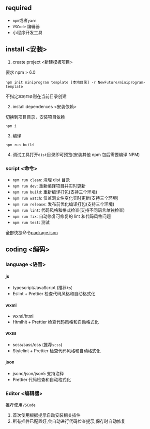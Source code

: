 ## required

-   `npm`或者`yarn`
-   `VSCode` 编辑器
-   小程序开发工具

## install <安装>

1. create project <新建模板项目>

要求 npm > 6.0

```
npm init miniprogram template [本地目录] -r NewFuture/miniprogram-template
```

不指定`本地目录`则在当前目录创建

2. install dependences <安装依赖>

切换到项目目录，安装项目依赖

```
npm i
```

3. 编译

```
npm run build
```

4. 调试工具打开`dist`目录即可预览(安装其他 npm 包后需要编译 NPM)

### script <命令>

-   `npm run clean`: 清理 dist 目录
-   `npm run dev`: 重新编译项目并实时更新
-   `npm run build`: 重新编译打包(支持三个环境)
-   `npm run watch`: 仅监测文件变化实时更新(支持三个环境)
-   `npm run release`: 发布前优化编译打包(支持三个环境)
-   `npm run lint`: 代码风格和格式检查(支持不同语言单独检查)
-   `npm run fix`: 自动修复可修复的 lint 和代码风格问题
-   `npm run test`: 测试

全部快捷命令[package.json](https://github.com/NewFuture/miniprogram-template/blob/master/package.json#L6-L38)

## coding <编码>

### language <语音>

#### js

-   typescript/JavaScript (推荐`ts`)
-   Eslint + Prettier 检查代码风格和自动格式化

#### wxml

-   wxml/html
-   Htmlhit + Prettier 检查代码风格和自动格式化

#### wxss

-   scss/sass/css (推荐`scss`)
-   Stylelint + Prettier 检查代码风格和自动格式化

#### json

-   jsonc/json/json5 支持注释
-   Prettier 代码检查和自动格式化

### Editor <编辑器>

推荐使用`VSCode`

1. 首次使用根据提示自动安装相关插件
2. 所有插件已配置好,会自动进行代码检查提示,保存时自动修复
